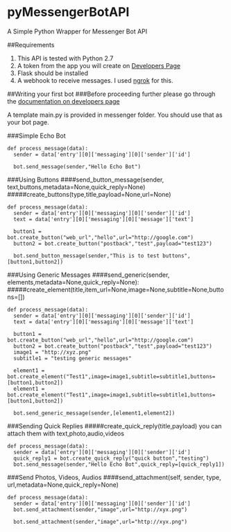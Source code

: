 # pyMessengerBotAPI
A Simple Python Wrapper for Messenger Bot API

##Requirements
1. This API is tested with Python 2.7
2. A token from the app you will create on [Developers Page](https://developers.facebook.com/apps/)
3. Flask should be installed
4. A webhook to receive messages. I used [ngrok](https://ngrok.com/download) for this.

##Writing your first bot
###Before proceeding further please go through the [documentation on developers page](https://developers.facebook.com/docs/messenger-platform/quickstart)

A template main.py is provided in messenger folder. You should use that as your bot page.

###Simple Echo Bot

```
def process_message(data):
  sender = data['entry'][0]['messaging'][0]['sender']['id']
  
  bot.send_message(sender,"Hello Echo Bot")
```

###Using Buttons
####send_button_message(sender, text,buttons,metadata=None,quick_reply=None)
#####create_buttons(type,title,payload=None,url=None)
```
def process_message(data):              
  sender = data['entry'][0]['messaging'][0]['sender']['id']
  text = data['entry'][0]['messaging'][0]['message']['text']
  
  button1 = bot.create_button("web_url","hello",url="http://google.com")
  button2 = bot.create_button("postback","test",payload="test123")
  
  bot.send_button_message(sender,"This is to test buttons",[button1,button2])
```

###Using Generic Messages
####send_generic(sender, elements,metadata=None,quick_reply=None):
#####create_element(title,item_url=None,image=None,subtitle=None,buttons=[])
```
def process_message(data):              
  sender = data['entry'][0]['messaging'][0]['sender']['id']
  text = data['entry'][0]['messaging'][0]['message']['text']
  
  button1 = bot.create_button("web_url","hello",url="http://google.com")
  button2 = bot.create_button("postback","test",payload="test123")
  image1 = "http://xyz.png"
  subtitle1 = "testing generic messages"
  
  element1 = bot.create_element("Test1",image=image1,subtitle=subtitle1,buttons=[button1,button2])
  element1 = bot.create_element("Test1",image=image1,subtitle=subtitle1,buttons=[button1,button2])
  
  bot.send_generic_message(sender,[element1,element2])
```

###Sending Quick Replies
#####create_quick_reply(title,payload)
you can attach them with text,photo,audio,videos

```
def process_message(data):
  sender = data['entry'][0]['messaging'][0]['sender']['id']
  quick_reply1 = bot.create_quick_reply("quick button","testing")
  bot.send_message(sender,"Hello Echo Bot",quick_reply=[quick_reply1])
```

###Send Photos, Videos, Audios
####send_attachment(self, sender, type, url,metadata=None,quick_reply=None)

```
def process_message(data):
  sender = data['entry'][0]['messaging'][0]['sender']['id']
  bot.send_attachment(sender,"image",url="http://xyx.png")
  
  bot.send_attachment(sender,"image",url="http://xyx.png")
  
  
```
